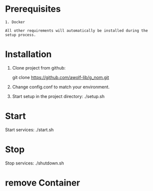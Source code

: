 # Prerequisites

    1. Docker

    All other requirements will automatically be installed during the setup process.

# Installation

1. Clone project from github:

   git clone https://github.com/awolf-lib/g_nom.git

2. Change config.conf to match your environment.

3. Start setup in the project directory:
   ./setup.sh

# Start

Start services:
./start.sh

# Stop

Stop services:
./shutdown.sh

# remove Container
